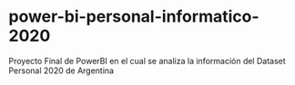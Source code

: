 # power-bi-personal-informatico-2020
Proyecto Final de PowerBI en el cual se analiza la información del Dataset Personal 2020 de Argentina
